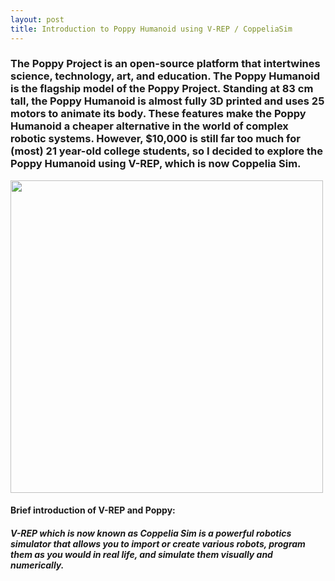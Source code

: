 ```yaml
---
layout: post
title: Introduction to Poppy Humanoid using V-REP / CoppeliaSim
---
```


### The Poppy Project is an open-source platform that intertwines science, technology, art, and education. The Poppy Humanoid is the flagship model of the Poppy Project. Standing at 83 cm tall, the Poppy Humanoid is almost fully 3D printed and uses 25 motors to animate its body. These features make the Poppy Humanoid a cheaper alternative in the world of complex robotic systems. However, $10,000 is still far too much for (most) 21 year-old college students, so I decided to explore the Poppy Humanoid using V-REP, which is now Coppelia Sim.

<img src="https://www.poppy-project.org/assets/img/humanoid-skating.jpg" width="500">



#### Brief introduction of V-REP and Poppy: 
##### V-REP which is now known as Coppelia Sim is a powerful robotics simulator that allows you to import or create various robots, program them as you would in real life, and simulate them visually and numerically. 
